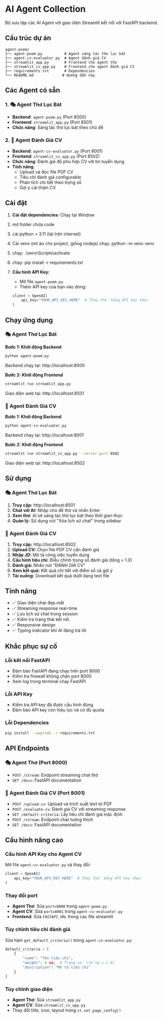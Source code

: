 # AI Agent Collection

Bộ sưu tập các AI Agent với giao diện Streamlit kết nối với FastAPI backend.

## Cấu trúc dự án

```
agent-poem/
├── agent-poem.py          # Agent sáng tác thơ lục bát
├── agent-cv-evaluator.py  # Agent đánh giá CV
├── streamlit_app.py       # Frontend cho agent thơ
├── streamlit_cv_app.py    # Frontend cho agent đánh giá CV
├── requirements.txt       # Dependencies
└── README.md             # Hướng dẫn này
```

## Các Agent có sẵn

### 1. 🎭 Agent Thơ Lục Bát
- **Backend**: `agent-poem.py` (Port 8000)
- **Frontend**: `streamlit_app.py` (Port 8501)
- **Chức năng**: Sáng tác thơ lục bát theo chủ đề

### 2. 📄 Agent Đánh Giá CV
- **Backend**: `agent-cv-evaluator.py` (Port 8001)
- **Frontend**: `streamlit_cv_app.py` (Port 8502)
- **Chức năng**: Đánh giá độ phù hợp CV với tin tuyển dụng
- **Tính năng**:
  - Upload và đọc file PDF CV
  - Tiêu chí đánh giá configurable
  - Phân tích chi tiết theo trọng số
  - Gợi ý cải thiện CV

## Cài đặt

1. **Cài đặt dependencies:**
Chạy tại Window
1. mở folder chứa code
2. cài python > 3.11 (tải trên internet)
3. Cài venv (mt ảo cho project, giống nodejs)
chạy: python -m venv venv
4. chạy: .\venv\Scripts\activate
5. chạy: pip install -r requirements.txt


2. **Cấu hình API Key:**
   - Mở file `agent-poem.py`
   - Thêm API key của bạn vào dòng:
   ```python
   client = OpenAI(
       api_key="YOUR_API_KEY_HERE"  # Thay thế bằng API key thực
   )
   ```

## Chạy ứng dụng

### 🎭 Agent Thơ Lục Bát

**Bước 1: Khởi động Backend**
```bash
python agent-poem.py
```
Backend chạy tại: http://localhost:8000

**Bước 2: Khởi động Frontend**
```bash
streamlit run streamlit_app.py
```
Giao diện web tại: http://localhost:8501

### 📄 Agent Đánh Giá CV

**Bước 1: Khởi động Backend**
```bash
python agent-cv-evaluator.py
```
Backend chạy tại: http://localhost:8001

**Bước 2: Khởi động Frontend**
```bash
streamlit run streamlit_cv_app.py --server.port 8502
```
Giao diện web tại: http://localhost:8502

## Sử dụng

### 🎭 Agent Thơ Lục Bát
1. **Truy cập:** http://localhost:8501
2. **Chat với AI:** Nhập chủ đề thơ và nhấn Enter
3. **Xem thơ:** AI sẽ sáng tác thơ lục bát theo thời gian thực
4. **Quản lý:** Sử dụng nút "Xóa lịch sử chat" trong sidebar

### 📄 Agent Đánh Giá CV
1. **Truy cập:** http://localhost:8502
2. **Upload CV:** Chọn file PDF CV cần đánh giá
3. **Nhập JD:** Mô tả công việc tuyển dụng
4. **Cấu hình tiêu chí:** Điều chỉnh trọng số đánh giá (tổng = 1.0)
5. **Đánh giá:** Nhấn nút "ĐÁNH GIÁ CV"
6. **Xem kết quả:** Kết quả chi tiết với điểm số và gợi ý
7. **Tải xuống:** Download kết quả dưới dạng text file

## Tính năng

- ✅ Giao diện chat đẹp mắt
- ✅ Streaming response real-time
- ✅ Lưu lịch sử chat trong session
- ✅ Kiểm tra trạng thái kết nối
- ✅ Responsive design
- ✅ Typing indicator khi AI đang trả lời

## Khắc phục sự cố

### Lỗi kết nối FastAPI
- Đảm bảo FastAPI đang chạy trên port 8000
- Kiểm tra firewall không chặn port 8000
- Xem log trong terminal chạy FastAPI

### Lỗi API Key
- Kiểm tra API key đã được cấu hình đúng
- Đảm bảo API key còn hiệu lực và có đủ quota

### Lỗi Dependencies
```bash
pip install --upgrade -r requirements.txt
```

## API Endpoints

### 🎭 Agent Thơ (Port 8000)
- `POST /stream`: Endpoint streaming chat thơ
- `GET /docs`: FastAPI documentation

### 📄 Agent Đánh Giá CV (Port 8001)
- `POST /upload-cv`: Upload và trích xuất text từ PDF
- `POST /evaluate-cv`: Đánh giá CV với streaming response
- `GET /default-criteria`: Lấy tiêu chí đánh giá mặc định
- `POST /stream`: Endpoint chat tương thích
- `GET /docs`: FastAPI documentation

## Cấu hình nâng cao

### Cấu hình API Key cho Agent CV
Mở file `agent-cv-evaluator.py` và thay đổi:
```python
client = OpenAI(
    api_key="YOUR_API_KEY_HERE"  # Thay thế bằng API key thực
)
```

### Thay đổi port
- **Agent Thơ**: Sửa `port=8000` trong `agent-poem.py`
- **Agent CV**: Sửa `port=8001` trong `agent-cv-evaluator.py`
- **Frontend**: Sửa `FASTAPI_URL` trong các file streamlit

### Tùy chỉnh tiêu chí đánh giá
Sửa hàm `get_default_criteria()` trong `agent-cv-evaluator.py`:
```python
default_criteria = [
    {
        "name": "Tên tiêu chí",
        "weight": 0.xx,  # Trọng số (tổng = 1.0)
        "description": "Mô tả tiêu chí"
    }
]
```

### Tùy chỉnh giao diện
- **Agent Thơ**: Sửa `streamlit_app.py`
- **Agent CV**: Sửa `streamlit_cv_app.py`
- Thay đổi title, icon, layout trong `st.set_page_config()`
